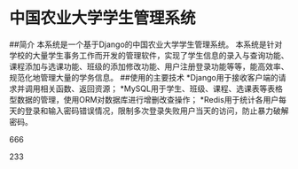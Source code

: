 # 中国农业大学学生管理系统
##简介
本系统是一个基于Django的中国农业大学学生管理系统。
本系统是针对学校的大量学生事务工作而开发的管理软件，实现了学生信息的录入与查询功能、课程添加与选课功能、班级的添加修改功能、用户注册登录功能等等，能高效率、规范化地管理大量的学务信息。
##使用的主要技术
*Django用于接收客户端的请求并调用相关函数、返回资源；
*MySQL用于学生、班级、课程、选课表等表格型数据的管理，使用ORM对数据库进行增删改查操作；
*Redis用于统计各用户每天的登录和输入密码错误情况，限制多次登录失败用户当天的访问，防止暴力破解密码。

666

233
